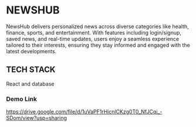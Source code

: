 # NEWSHUB

NewsHub delivers personalized news across diverse categories like health, finance, sports, and entertainment. With features including login/signup, saved news, and real-time updates, users enjoy a seamless experience tailored to their interests, ensuring they stay informed and engaged with the latest developments.

## TECH STACK
React and database

### Demo Link
https://drive.google.com/file/d/1uVaPF1rHicnlCKzg0T0_NfJCqj_-SDom/view?usp=sharing
